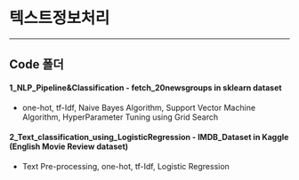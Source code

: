 # 텍스트정보처리
----------------------------------------------
## Code 폴더

#### __1_NLP_Pipeline&Classification - fetch_20newsgroups in sklearn dataset__

  * one-hot, tf-Idf, Naive Bayes Algorithm, Support Vector Machine Algorithm, HyperParameter Tuning using Grid Search
  
#### __2_Text_classification_using_LogisticRegression - IMDB_Dataset in Kaggle (English Movie Review dataset)__

  * Text Pre-processing, one-hot, tf-Idf, Logistic Regression
